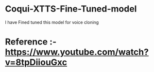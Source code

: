 # Coqui-XTTS-Fine-Tuned-model

I have Fined tuned this model for voice cloning


# Reference :- https://www.youtube.com/watch?v=8tpDiiouGxc

